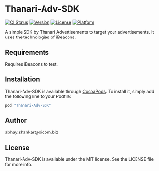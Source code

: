 # Thanari-Adv-SDK

[![CI Status](http://img.shields.io/travis/abhay.shankar@xicom.biz/Thanari-Adv-SDK.svg?style=flat)](https://travis-ci.org/abhay.shankar@xicom.biz/Thanari-Adv-SDK)
[![Version](https://img.shields.io/cocoapods/v/Thanari-Adv-SDK.svg?style=flat)](http://cocoapods.org/pods/Thanari-Adv-SDK)
[![License](https://img.shields.io/cocoapods/l/Thanari-Adv-SDK.svg?style=flat)](http://cocoapods.org/pods/Thanari-Adv-SDK)
[![Platform](https://img.shields.io/cocoapods/p/Thanari-Adv-SDK.svg?style=flat)](http://cocoapods.org/pods/Thanari-Adv-SDK)

A simple SDK by Thanari Advertisements to target your advertisements. It uses the technologies of iBeacons.


## Requirements

Requires iBeacons to test.


## Installation

Thanari-Adv-SDK is available through [CocoaPods](http://cocoapods.org). To install
it, simply add the following line to your Podfile:

```ruby
pod "Thanari-Adv-SDK"
```

## Author

abhay.shankar@xicom.biz

## License

Thanari-Adv-SDK is available under the MIT license. See the LICENSE file for more info.
